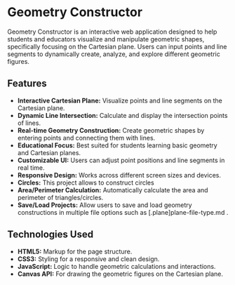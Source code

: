 # Geometry Constructor
Geometry Constructor is an interactive web application designed to help students and educators visualize and manipulate geometric shapes, specifically focusing on the Cartesian plane. Users can input points and line segments to dynamically create, analyze, and explore different geometric figures.

## Features
- **Interactive Cartesian Plane:** Visualize points and line segments on the Cartesian plane.
- **Dynamic Line Intersection:** Calculate and display the intersection points of lines.
- **Real-time Geometry Construction:** Create geometric shapes by entering points and connecting them with lines.
- **Educational Focus:** Best suited for students learning basic geometry and Cartesian planes.
- **Customizable UI:** Users can adjust point positions and line segments in real time.
- **Responsive Design:** Works across different screen sizes and devices.
- **Circles:** This project allows to construct circles
- **Area/Perimeter Calculation:** Automatically calculate the area and perimeter of triangles/circles.
- **Save/Load Projects:** Allow users to save and load geometry constructions in multiple file options such as [.plane]plane-file-type.md .

## Technologies Used
- **HTML5:** Markup for the page structure.
- **CSS3:** Styling for a responsive and clean design.
- **JavaScript:** Logic to handle geometric calculations and interactions.
- **Canvas API:** For drawing the geometric figures on the Cartesian plane.

